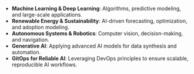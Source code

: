 - **Machine Learning & Deep Learning**: Algorithms, predictive modeling, and large-scale applications.  
- **Renewable Energy & Sustainability**: AI-driven forecasting, optimization, and adoption modeling.  
- **Autonomous Systems & Robotics**: Computer vision, decision-making, and navigation.  
- **Generative AI**: Applying advanced AI models for data synthesis and automation.  
- **GitOps for Reliable AI**: Leveraging DevOps principles to ensure scalable, reproducible AI workflows.  
